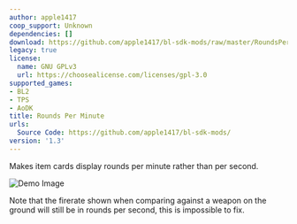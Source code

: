 ```yaml
---
author: apple1417
coop_support: Unknown
dependencies: []
download: https://github.com/apple1417/bl-sdk-mods/raw/master/RoundsPerMinute/RoundsPerMinute.zip
legacy: true
license:
  name: GNU GPLv3
  url: https://choosealicense.com/licenses/gpl-3.0
supported_games:
- BL2
- TPS
- AoDK
title: Rounds Per Minute
urls:
  Source Code: https://github.com/apple1417/bl-sdk-mods/
version: '1.3'
---
```

Makes item cards display rounds per minute rather than per second.

![Demo Image](https://cdn.discordapp.com/attachments/288382606288879629/666536469766340640/unknown.png)

Note that the firerate shown when comparing against a weapon on the ground will still be in rounds per second, this is impossible to fix.